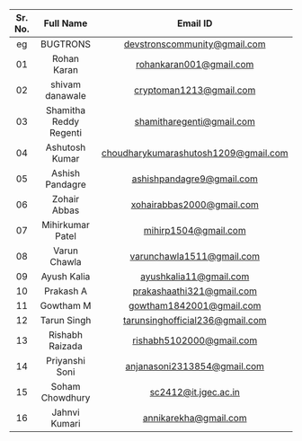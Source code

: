 | Sr. No. | Full Name | Email ID |
| :--: | :--: | :--: |
| eg | BUGTRONS | devstronscommunity@gmail.com |
| 01 | Rohan Karan | rohankaran001@gmail.com |
| 02 | shivam danawale | cryptoman1213@gmail.com |
| 03 | Shamitha Reddy Regenti | shamitharegenti@gmail.com |
| 04 | Ashutosh Kumar | choudharykumarashutosh1209@gmail.com |
| 05 | Ashish Pandagre | ashishpandagre9@gmail.com |
| 06 | Zohair Abbas | xohairabbas2000@gmail.com |
| 07 | Mihirkumar Patel | mihirp1504@gmail.com |
| 08 | Varun Chawla | varunchawla1511@gmail.com |
| 09 | Ayush Kalia | ayushkalia11@gmail.com |
| 10 | Prakash A  | prakashaathi321@gmail.com |
| 11 | Gowtham M   | gowtham1842001@gmail.com |
| 12 | Tarun Singh | tarunsinghofficial236@gmail.com |
| 13 | Rishabh Raizada | rishabh5102000@gmail.com |
| 14 | Priyanshi Soni | anjanasoni2313854@gmail.com |
| 15 | Soham Chowdhury | sc2412@it.jgec.ac.in |
| 16 | Jahnvi Kumari | annikarekha@gmail.com |
